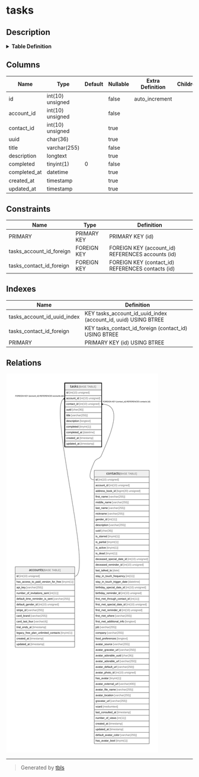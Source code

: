 # tasks

## Description

<details>
<summary><strong>Table Definition</strong></summary>

```sql
CREATE TABLE `tasks` (
  `id` int(10) unsigned NOT NULL AUTO_INCREMENT,
  `account_id` int(10) unsigned NOT NULL,
  `contact_id` int(10) unsigned DEFAULT NULL,
  `uuid` char(36) COLLATE utf8mb4_unicode_ci DEFAULT NULL,
  `title` varchar(255) COLLATE utf8mb4_unicode_ci NOT NULL,
  `description` longtext COLLATE utf8mb4_unicode_ci,
  `completed` tinyint(1) NOT NULL DEFAULT '0',
  `completed_at` datetime DEFAULT NULL,
  `created_at` timestamp NULL DEFAULT NULL,
  `updated_at` timestamp NULL DEFAULT NULL,
  PRIMARY KEY (`id`),
  KEY `tasks_account_id_uuid_index` (`account_id`,`uuid`),
  KEY `tasks_contact_id_foreign` (`contact_id`),
  CONSTRAINT `tasks_account_id_foreign` FOREIGN KEY (`account_id`) REFERENCES `accounts` (`id`) ON DELETE CASCADE,
  CONSTRAINT `tasks_contact_id_foreign` FOREIGN KEY (`contact_id`) REFERENCES `contacts` (`id`) ON DELETE CASCADE
) ENGINE=InnoDB DEFAULT CHARSET=utf8mb4 COLLATE=utf8mb4_unicode_ci
```

</details>

## Columns

| Name | Type | Default | Nullable | Extra Definition | Children | Parents | Comment |
| ---- | ---- | ------- | -------- | --------------- | -------- | ------- | ------- |
| id | int(10) unsigned |  | false | auto_increment |  |  |  |
| account_id | int(10) unsigned |  | false |  |  | [accounts](accounts.md) |  |
| contact_id | int(10) unsigned |  | true |  |  | [contacts](contacts.md) |  |
| uuid | char(36) |  | true |  |  |  |  |
| title | varchar(255) |  | false |  |  |  |  |
| description | longtext |  | true |  |  |  |  |
| completed | tinyint(1) | 0 | false |  |  |  |  |
| completed_at | datetime |  | true |  |  |  |  |
| created_at | timestamp |  | true |  |  |  |  |
| updated_at | timestamp |  | true |  |  |  |  |

## Constraints

| Name | Type | Definition |
| ---- | ---- | ---------- |
| PRIMARY | PRIMARY KEY | PRIMARY KEY (id) |
| tasks_account_id_foreign | FOREIGN KEY | FOREIGN KEY (account_id) REFERENCES accounts (id) |
| tasks_contact_id_foreign | FOREIGN KEY | FOREIGN KEY (contact_id) REFERENCES contacts (id) |

## Indexes

| Name | Definition |
| ---- | ---------- |
| tasks_account_id_uuid_index | KEY tasks_account_id_uuid_index (account_id, uuid) USING BTREE |
| tasks_contact_id_foreign | KEY tasks_contact_id_foreign (contact_id) USING BTREE |
| PRIMARY | PRIMARY KEY (id) USING BTREE |

## Relations

![er](tasks.svg)

---

> Generated by [tbls](https://github.com/k1LoW/tbls)
